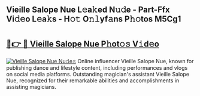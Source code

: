 ## Vieille Salope Nue L𝚎a𝚔ed N𝚞𝚍e - Part-Ffx Vi𝚍𝚎o L𝚎a𝚔s - H𝚘𝚝 O𝚗𝚕yf𝚊ns P𝚑𝚘tos M5Cg1

# <h2><a href="http://kf3z1tz.oniu.top/?m=Vieille+Salope+Nue">🔗👉 🔴 Vieille Salope Nue P𝚑ot𝚘𝚜 V𝚒d𝚎o</a></h2>

[![Vieille Salope Nue Nu𝚍e𝚜](https://i.imgur.com/0qMVB7G.gif)](http://kf3z1tz.oniu.top/?m=Vieille+Salope+Nue)
Online influencer Vieille Salope Nue, known for publishing dance and lifestyle content, including performances and vlogs on social media platforms. Outstanding magician's assistant Vieille Salope Nue, recognized for their remarkable abilities and accomplishments in assisting magicians.  

